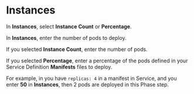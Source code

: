 # Instances

In **Instances**, select **Instance Count** or **Percentage**.

In **Instances**, enter the number of pods to deploy.

If you selected **Instance Count**, enter the number of pods.

If you selected **Percentage**, enter a percentage of the pods defined in your Service Definition **Manifests** files to deploy.

For example, in you have `replicas: 4` in a manifest in Service, and you enter **50** in **Instances**, then 2 pods are deployed in this Phase step.

